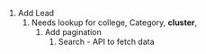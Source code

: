 1. Add Lead
	1. Needs lookup for college, Category, **cluster**, 
		1. Add pagination
			1. Search - API to fetch data